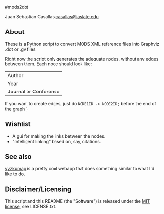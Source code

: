 #mods2dot

Juan Sebastian Casallas <casallas@iastate.edu>

## About

These is a Python script to convert MODS XML reference files into Graphviz .dot or .gv files

Right now the script only generates the adequate nodes, without any edges between them. Each node
should look like:

<table>
	<tr><td>Author</td></tr>
	<tr><td>Year</td></tr>
	<tr><td>Journal or Conference</td></tr>
</table>

If you want to create edges, just do `NODE1ID -> NODE2ID;` before the end of the graph `}`

## Wishlist

- A gui for making the links between the nodes.
- "Intelligent linking" based on, say, citations.

## See also

[vyzkumap](http://vyzkumap.net/) is  a pretty cool webapp that does something 
similar to what I'd like to do.


## Disclaimer/Licensing

This script and this README (the "Software") is released under the 
[MIT license](http://www.opensource.org/licenses/mit-license.php), see LICENSE.txt.
